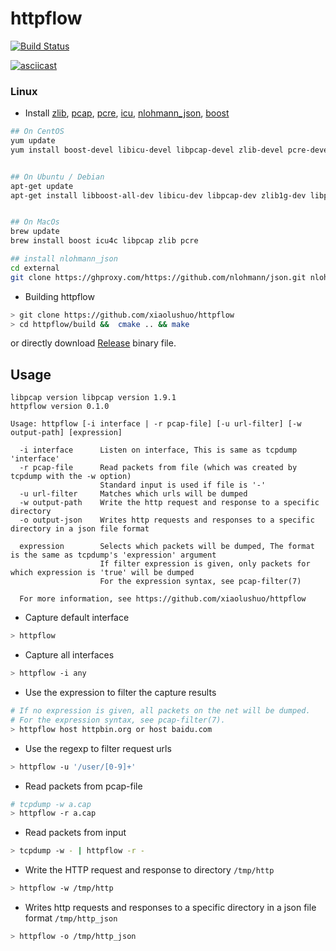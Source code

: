 # httpflow

[![Build Status](https://travis-ci.org/six-ddc/httpflow.svg?branch=master)](https://travis-ci.org/six-ddc/httpflow)

[![asciicast](https://asciinema.org/a/scdzwLDNytSPHtpbu1ECSv5FV.svg)](https://asciinema.org/a/scdzwLDNytSPHtpbu1ECSv5FV)

### Linux

- Install [zlib](http://www.zlib.net/),  [pcap](http://www.tcpdump.org/),  [pcre](http://pcre.org/), [icu](https://github.com/unicode-org/icu), [nlohmann_json](https://github.com/nlohmann/json), [boost](https://www.boost.org/)

```bash
## On CentOS
yum update
yum install boost-devel libicu-devel libpcap-devel zlib-devel pcre-devel


## On Ubuntu / Debian
apt-get update
apt-get install libboost-all-dev libicu-dev libpcap-dev zlib1g-dev libpcre3-dev 


## On MacOs
brew update
brew install boost icu4c libpcap zlib pcre

## install nlohmann_json
cd external
git clone https://ghproxy.com/https://github.com/nlohmann/json.git nlohmann_json 
```

- Building httpflow

```bash
> git clone https://github.com/xiaolushuo/httpflow
> cd httpflow/build &&  cmake .. && make
```

or directly download [Release](https://github.com/xiaolushuo/httpflow/releases) binary file.

## Usage

```
libpcap version libpcap version 1.9.1
httpflow version 0.1.0

Usage: httpflow [-i interface | -r pcap-file] [-u url-filter] [-w output-path] [expression]

  -i interface      Listen on interface, This is same as tcpdump 'interface'
  -r pcap-file      Read packets from file (which was created by tcpdump with the -w option)
                    Standard input is used if file is '-'
  -u url-filter     Matches which urls will be dumped
  -w output-path    Write the http request and response to a specific directory
  -o output-json    Writes http requests and responses to a specific directory in a json file format

  expression        Selects which packets will be dumped, The format is the same as tcpdump's 'expression' argument
                    If filter expression is given, only packets for which expression is 'true' will be dumped
                    For the expression syntax, see pcap-filter(7)

  For more information, see https://github.com/xiaolushuo/httpflow
```

- Capture default interface

```bash
> httpflow
```

- Capture all interfaces

```bash
> httpflow -i any
```

- Use the expression to filter the capture results

```bash
# If no expression is given, all packets on the net will be dumped.
# For the expression syntax, see pcap-filter(7).
> httpflow host httpbin.org or host baidu.com
```

- Use the regexp to filter request urls

```bash
> httpflow -u '/user/[0-9]+'
```

- Read packets from pcap-file

```bash
# tcpdump -w a.cap
> httpflow -r a.cap
```

- Read packets from input

```bash
> tcpdump -w - | httpflow -r -
```

- Write the HTTP request and response to directory `/tmp/http`

```bash
> httpflow -w /tmp/http
```

- Writes http requests and responses to a specific directory in a json file format `/tmp/http_json`

```bash
> httpflow -o /tmp/http_json
```
